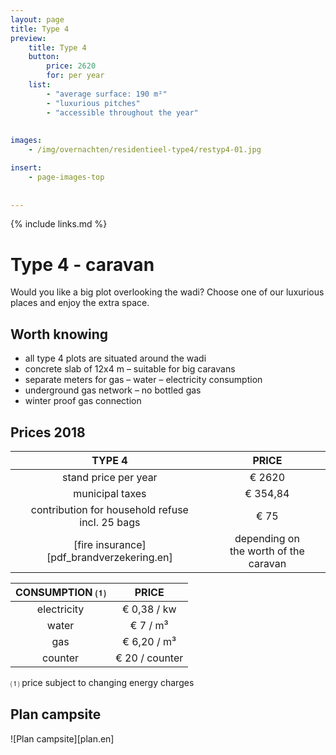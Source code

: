 ```yaml
---
layout: page
title: Type 4
preview: 
    title: Type 4
    button:
        price: 2620
        for: per year
    list:
        - "average surface: 190 m²"
        - "luxurious pitches"
        - "accessible throughout the year"
        
        
images:
    - /img/overnachten/residentieel-type4/restyp4-01.jpg

insert:
    - page-images-top
    
    
---
```


{% include links.md %}

# Type 4 - caravan

Would you like a big plot overlooking the wadi? Choose one of our luxurious places and enjoy the extra space.

## Worth knowing

- all type 4 plots are situated around the wadi
- concrete slab of 12x4 m – suitable for big caravans
- separate meters for gas – water – electricity consumption
- underground gas network – no bottled gas
- winter proof gas connection


## Prices 2018

TYPE 4                |PRICE           |
:--------------------:|:--------------:|
stand price per year  |€ 2620             
municipal taxes       |€ 354,84 
contribution for household refuse<br>incl. 25 bags<br> | € 75  
[fire insurance][pdf_brandverzekering.en]     |depending on <br>the worth of the caravan

CONSUMPTION ⑴        |PRICE          |
:--------------------:|:-------------:|
electricity           | € 0,38 / kw        
water                 | € 7 / m³  
gas                   | € 6,20 / m³       
counter               | € 20 / counter

⑴ price subject to changing energy charges

## Plan campsite

![Plan campsite][plan.en]
